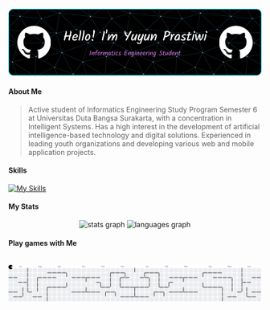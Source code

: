 ![YuyunPrastiwi](img/github-header-image.png)

<!--
**YuyunPrastiwi/YuyunPrastiwi** is a ✨ _special_ ✨ repository because its `README.md` (this file) appears on your GitHub profile.

Here are some ideas to get you started:

- 🔭 I’m currently working on ...
- 🌱 I’m currently learning ...
- 👯 I’m looking to collaborate on ...
- 🤔 I’m looking for help with ...
- 💬 Ask me about ...
- 📫 How to reach me: ...
- 😄 Pronouns: ...
- ⚡ Fun fact: ...
-->

#### About Me

> Active student of Informatics Engineering Study Program Semester 6 at Universitas Duta Bangsa Surakarta, with a concentration in Intelligent Systems. Has a high interest in the development of artificial intelligence-based technology and digital solutions. Experienced in leading youth organizations and developing various web and mobile application projects.

#### Skills

[![My Skills](https://skillicons.dev/icons?i=html,css,php,laravel,figma,arduino,firebase,py,vscode,flutter&perline=12)](https://skillicons.dev)

#### My Stats

<div align="center">
  <img src="https://github-readme-stats.vercel.app/api?username=YuyunPrastiwi&hide_title=false&hide_rank=true&show_icons=true&include_all_commits=true&count_private=true&disable_animations=false&theme=merko&locale=en&hide_border=false&custom_title=YuyunPrastiwi's%20GitHub%20Stats" height="150" alt="stats graph"  />
  <img src="https://github-readme-stats.vercel.app/api/top-langs?username=YuyunPrastiwi&locale=en&hide_title=false&layout=compact&card_width=320&langs_count=6&theme=merko&hide_border=false" height="150" alt="languages graph"  />
</div>

#### Play games with Me

<br clear="both">

<picture>
  <source media="(prefers-color-scheme: dark)" srcset="https://raw.githubusercontent.com/YuyunPrastiwi/YuyunPrastiwi/output/pacman-contribution-graph-dark.svg">
  <source media="(prefers-color-scheme: light)" srcset="https://raw.githubusercontent.com/YuyunPrastiwi/YuyunPrastiwi/output/pacman-contribution-graph.svg">
  <img alt="pacman contribution graph" src="https://raw.githubusercontent.com/YuyunPrastiwi/YuyunPrastiwi/output/pacman-contribution-graph.svg">
</picture>

###
